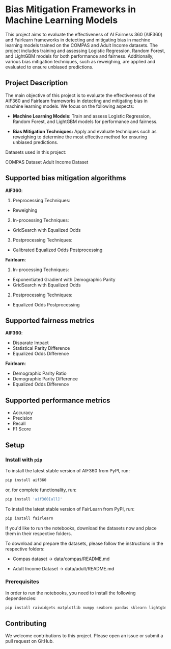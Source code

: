 # Bias Mitigation Frameworks in Machine Learning Models

This project aims to evaluate the effectiveness of AI Fairness 360 (AIF360) and Fairlearn frameworks in detecting and mitigating bias in machine learning models trained on the COMPAS and Adult Income datasets. The project includes training and assessing Logistic Regression, Random Forest, and LightGBM models for both performance and fairness. Additionally, various bias mitigation techniques, such as reweighing, are applied and evaluated to ensure unbiased predictions.

## Project Description

The main objective of this project is to evaluate the effectiveness of the AIF360 and Fairlearn frameworks in detecting and mitigating bias in machine learning models. We focus on the following aspects:

- **Machine Learning Models:** Train and assess Logistic Regression, Random Forest, and LightGBM models for performance and fairness.

- **Bias Mitigation Techniques:** Apply and evaluate techniques such as reweighing to determine the most effective method for ensuring unbiased predictions.

  
Datasets used in this project:

COMPAS Dataset
Adult Income Dataset


## Supported bias mitigation algorithms

**AIF360**:

1. Preprocessing Techniques:

* Reweighing

2. In-processing Techniques:

* GridSearch with Equalized Odds
  
3. Postprocessing Techniques:

* Calibrated Equalized Odds Postprocessing

  
**Fairlearn**:

1. In-processing Techniques:

* Exponentiated Gradient with Demographic Parity
* GridSearch with Equalized Odds

2. Postprocessing Techniques:

* Equalized Odds Postprocessing

## Supported fairness metrics

**AIF360**:

* Disparate Impact
* Statistical Parity Difference
* Equalized Odds Difference

**Fairlearn**:

* Demographic Parity Ratio
* Demographic Parity Difference
* Equalized Odds Difference

## Supported performance metrics

* Accuracy
* Precision
* Recall
* F1 Score


## Setup


### Install with `pip`

To install the latest stable version of AIF360 from PyPI, run:

```bash
pip install aif360
```

or, for complete functionality, run:

```bash
pip install 'aif360[all]'
```

To install the latest stable version of FairLearn from PyPI, run:

```bash
pip install fairlearn
```


If you'd like to run the notebooks, download the datasets now and place them in
their respective folders.

To download and prepare the datasets, please follow the instructions in the respective folders:

- Compas dataset -> data/compas/README.md

- Adult Income Dataset -> data/adult/README.md

### Prerequisites

In order to run the notebooks, you need to install the following dependencies:

```bash
pip install raiwidgets matplotlib numpy seaborn pandas sklearn lightgbm
```

## Contributing

We welcome contributions to this project. Please open an issue or submit a pull request on GitHub.
